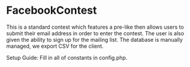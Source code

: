 FacebookContest
===============

This is a standard contest which features a pre-like then allows users to submit their email address in order to enter the contest.  The user is also given the ability to sign up for the mailing list.  The database is manually managed, we export CSV for the client.



Setup Guide:
Fill in all of constants in config.php.

